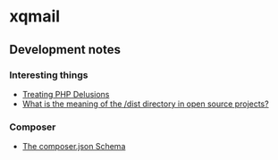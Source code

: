 # xqmail

## Development notes

### Interesting things

- [Treating PHP Delusions](https://phpdelusions.net)
- [What is the meaning of the /dist directory in open source projects?](https://stackoverflow.com/questions/22842691/what-is-the-meaning-of-the-dist-directory-in-open-source-projects)

### Composer

- [The composer.json Schema](https://getcomposer.org/doc/04-schema.md)
